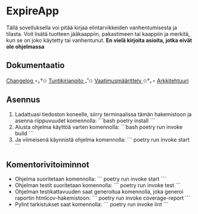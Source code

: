 # ExpireApp

Tällä sovelluksella voi pitää kirjaa elintarvikkeiden vanhentumisesta ja tilasta. Voit lisätä tuotteen jääkaappiin, pakastimeen tai kaappiin ja merkitä, kun se on joko käytetty tai vanhentunut.
**En vielä kirjoita asioita, jotka eivät ole ohjelmassa**

## Dokumentaatio
[ Changelog ](dokumentaatio/changelog.md) ⋆｡°✩ [ Tuntikirjanpito ](dokumentaatio/tuntikirjanpito.md) ₊˚✩ [ Vaatimusmäärittely ](dokumentaatio/vaatimusmaarittely.md) ✩°｡⋆ [ Arkkitehtuuri ](dokumentaatio/arkkitehtuuri.md) 

## Asennus
1. Ladattuasi tiedoston koneelle, siirry terminaalissa tämän hakemistoon ja asenna riippuvuudet komennolla:
´´´bash
poetry install
´´´
2. Alusta ohjelma käyttöä varten komennolla:
´´´bash
poetry run invoke build
´´´
3. Ja viimeisenä käynnistä ohjelma komennolla:
´´´
poetry run invoke start
´´´

## Komentorivitoiminnot

- Ohjelma suoritetaan komennolla:
´´´
poetry run invoke start
´´´
- Ohjelman testit suoritetaan komennolla:
´´´
poetry run invoke test
´´´
- Ohjelman testikattavuuden saat generoitua komennolla, joka generoi raportin htmlcov-hakemistoon:
´´´
poetry run invoke coverage-report
´´´
- Pylint tarkistukset saat komennolla:
´´´
poetry run invoke lint
´´´
